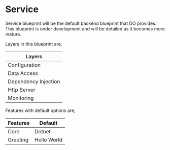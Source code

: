 # Service

Service blueprint will be the default backend blueprint that DO provides. This
blueprint is under development and will be detailed as it becomes more mature.

Layers in this blueprint are;

| Layers               |
| ---                  |
| Configuration        |
| Data Access          |
| Dependency Injection |
| Http Server          |
| Monitoring           |

Features with default options are;

| Features | Default     |
| ---      | ---         |
| Core     | Dotnet      |
| Greeting | Hello World |
